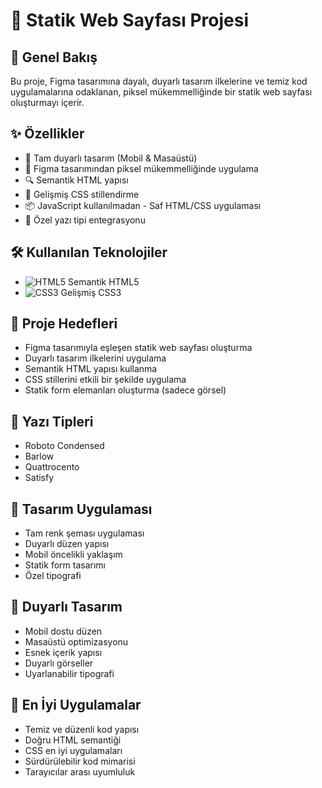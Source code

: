 # 🎨 Statik Web Sayfası Projesi

## 📌 Genel Bakış
Bu proje, Figma tasarımına dayalı, duyarlı tasarım ilkelerine ve temiz kod uygulamalarına odaklanan, piksel mükemmelliğinde bir statik web sayfası oluşturmayı içerir.

## ✨ Özellikler
- 📱 Tam duyarlı tasarım (Mobil & Masaüstü)
- 🎯 Figma tasarımından piksel mükemmelliğinde uygulama
- 🔍 Semantik HTML yapısı
- 💅 Gelişmiş CSS stillendirme
- 📦 JavaScript kullanılmadan - Saf HTML/CSS uygulaması
- 🎨 Özel yazı tipi entegrasyonu

## 🛠️ Kullanılan Teknolojiler
- ![HTML5](https://img.shields.io/badge/HTML5-E34F26?style=flat&logo=html5&logoColor=white) Semantik HTML5
- ![CSS3](https://img.shields.io/badge/CSS3-1572B6?style=flat&logo=css3&logoColor=white) Gelişmiş CSS3

## 🎯 Proje Hedefleri
- Figma tasarımıyla eşleşen statik web sayfası oluşturma
- Duyarlı tasarım ilkelerini uygulama
- Semantik HTML yapısı kullanma
- CSS stillerini etkili bir şekilde uygulama
- Statik form elemanları oluşturma (sadece görsel)

## 📝 Yazı Tipleri
- Roboto Condensed
- Barlow
- Quattrocento
- Satisfy

## 🎨 Tasarım Uygulaması
- Tam renk şeması uygulaması
- Duyarlı düzen yapısı
- Mobil öncelikli yaklaşım
- Statik form tasarımı
- Özel tipografi

## 📱 Duyarlı Tasarım
- Mobil dostu düzen
- Masaüstü optimizasyonu
- Esnek içerik yapısı
- Duyarlı görseller
- Uyarlanabilir tipografi

## 🌟 En İyi Uygulamalar
- Temiz ve düzenli kod yapısı
- Doğru HTML semantiği
- CSS en iyi uygulamaları
- Sürdürülebilir kod mimarisi
- Tarayıcılar arası uyumluluk

